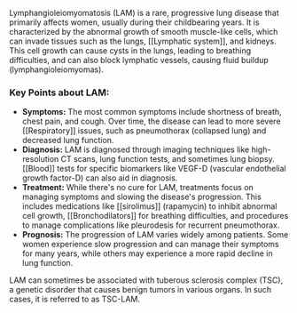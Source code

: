Lymphangioleiomyomatosis (LAM) is a rare, progressive lung disease that primarily affects women, usually during their childbearing years. It is characterized by the abnormal growth of smooth muscle-like cells, which can invade tissues such as the lungs, [[Lymphatic system]], and kidneys. This cell growth can cause cysts in the lungs, leading to breathing difficulties, and can also block lymphatic vessels, causing fluid buildup (lymphangioleiomyomas).

### Key Points about LAM:
- **Symptoms:** The most common symptoms include shortness of breath, chest pain, and cough. Over time, the disease can lead to more severe [[Respiratory]] issues, such as pneumothorax (collapsed lung) and decreased lung function.
- **Diagnosis:** LAM is diagnosed through imaging techniques like high-resolution CT scans, lung function tests, and sometimes lung biopsy. [[Blood]] tests for specific biomarkers like VEGF-D (vascular endothelial growth factor-D) can also aid in diagnosis.
- **Treatment:** While there's no cure for LAM, treatments focus on managing symptoms and slowing the disease's progression. This includes medications like [[sirolimus]] (rapamycin) to inhibit abnormal cell growth, [[Bronchodilators]] for breathing difficulties, and procedures to manage complications like pleurodesis for recurrent pneumothorax.
- **Prognosis:** The progression of LAM varies widely among patients. Some women experience slow progression and can manage their symptoms for many years, while others may experience a more rapid decline in lung function.

LAM can sometimes be associated with tuberous sclerosis complex (TSC), a genetic disorder that causes benign tumors in various organs. In such cases, it is referred to as TSC-LAM.